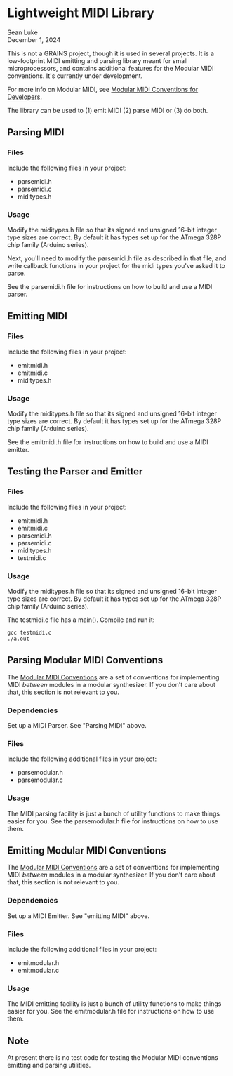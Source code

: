 # Lightweight MIDI Library

Sean Luke  
December 1, 2024

This is not a GRAINS project, though it is used in several projects.  It is a low-footprint MIDI emitting and parsing library meant for small microprocessors, and contains additional features for the Modular MIDI conventions.  It's currently under development.

For more info on Modular MIDI, see [Modular MIDI Conventions for Developers](https://github.com/eclab/grains/blob/main/info/ModularMIDIConventionsForDevelopers.md).

The library can be used to (1) emit MIDI (2) parse MIDI or (3) do both.  


## Parsing MIDI

### Files
Include the following files in your project:

- parsemidi.h
- parsemidi.c
- miditypes.h

### Usage

Modify the miditypes.h file so that its signed and unsigned 16-bit integer type sizes are correct.  By default it has types set up for the ATmega 328P chip family (Arduino series).

Next, you'll need to modify the parsemidi.h file as described in that file, and write callback functions in your project for the midi types you've asked it to parse.

See the parsemidi.h file for instructions on how to build and use a MIDI parser. 


## Emitting MIDI

### Files
Include the following files in your project:

- emitmidi.h
- emitmidi.c
- miditypes.h

### Usage

Modify the miditypes.h file so that its signed and unsigned 16-bit integer type sizes are correct.  By default it has types set up for the ATmega 328P chip family (Arduino series).

See the emitmidi.h file for instructions on how to build and use a MIDI emitter.


## Testing the Parser and Emitter

### Files
Include the following files in your project:

- emitmidi.h
- emitmidi.c
- parsemidi.h
- parsemidi.c
- miditypes.h
- testmidi.c

### Usage

Modify the miditypes.h file so that its signed and unsigned 16-bit integer type sizes are correct.  By default it has types set up for the ATmega 328P chip family (Arduino series).

The testmidi.c file has a main().  Compile and run it:

    gcc testmidi.c
    ./a.out


## Parsing Modular MIDI Conventions

The [Modular MIDI Conventions](https://github.com/eclab/grains/blob/main/info/ModularMIDIConventionsForDevelopers.md) are a set of conventions for implementing MIDI *between* modules in a modular synthesizer.  If you don't care about that, this section is not relevant to you.

### Dependencies
Set up a MIDI Parser.  See "Parsing MIDI" above.

### Files
Include the following additional files in your project:

- parsemodular.h
- parsemodular.c

### Usage

The MIDI parsing facility is just a bunch of utility functions to make things easier for you.  See the parsemodular.h file for instructions on how to use them.


## Emitting Modular MIDI Conventions

The [Modular MIDI Conventions](https://github.com/eclab/grains/blob/main/info/ModularMIDIConventionsForDevelopers.md) are a set of conventions for implementing MIDI *between* modules in a modular synthesizer.  If you don't care about that, this section is not relevant to you.

### Dependencies
Set up a MIDI Emitter.  See "emitting MIDI" above.

### Files
Include the following additional files in your project:

- emitmodular.h
- emitmodular.c

### Usage

The MIDI emitting facility is just a bunch of utility functions to make things easier for you.  See the emitmodular.h file for instructions on how to use them.


## Note

At present there is no test code for testing the Modular MIDI conventions emitting and parsing utilities.
